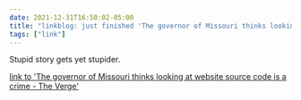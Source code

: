 ```yaml
---
date: 2021-12-31T16:50:02-05:00
title: "linkblog: just finished 'The governor of Missouri thinks looking at website source code is a crime - The Verge'"
tags: ["link"]
---
```

Stupid story gets yet stupider.
 
[link to 'The governor of Missouri thinks looking at website source code is a crime - The Verge'](https://www.theverge.com/2021/12/31/22861188/missouri-governor-mike-parson-hack-website-source-code)
